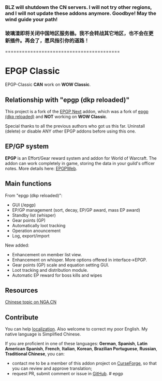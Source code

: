 ### BLZ will shutdown the CN servers. I will not try other regions, and I will not update these addons anymore. Goodbye! May the wind guide your path!

### 玻璃渣即将关闭中国地区服务器。我不会转战其它地区，也不会在更新插件。再会了，愿风指引你的道路！

=========================================

# EPGP Classic

EPGP-Classic **CAN** work on **WOW Classic**.

## Relationship with "epgp (dkp reloaded)"

This project is a fork of the [EPGP Next](https://www.curseforge.com/wow/addons/epgp-next) addon, which was a fork of [epgp (dkp reloaded)](https://www.curseforge.com/wow/addons/epgp-dkp-reloaded) and **NOT** working on **WOW Classic**.

Special thanks to all the previous authors who got us this far. Uninstall (delete) or disable ANY other EPGP addons before using this one.

## EP/GP system

**EPGP** is an Effort/Gear reward system and addon for World of Warcraft. The addon can work completely in game, storing the data in your guild's officer notes. More details here: [EPGPWeb](http://www.epgpweb.com/help/system).

## Main functions

From "epgp (dkp reloaded)":
- GUI (/epgp)
- EP/GP management (sort, decay, EP/GP award, mass EP award)
- Standby list (whisper)
- Gear points (GP)
- Automatically loot tracking
- Operation anouncement
- Log, export/import

New added:
- Enhancement on member list view.
- Enhancement on whisper. More options offered in interface->EPGP.
- Gear points (GP) scale and equation setting GUI.
- Loot tracking and distribution module.
- Automatic EP reward for boss kills and wipes

## Resources

[Chinese topic on NGA.CN](https://bbs.nga.cn/read.php?tid=19445524)

## Contribute

You can help [localization](
https://www.curseforge.com/wow/addons/epgp-classic/localization). Also welcome to correct my poor English. My native language is Simplified Chinese.

If you are proficient in one of these languages: **German**, **Spanish**, **Latin American Spanish**, **French**, **Italian**, **Korean**, **Brazilian Portuguese**, **Russian**, **Traditional Chinese**, you can:
- contact me to be a member of this addon project on [CurseForge](https://www.curseforge.com/wow/addons/epgp-classic), so that you can review and approve translation;
- request PR, submit comment or issue in [GitHub](https://github.com/jpxthu/EPGP-Classic/tree/master/localization).
#   e p g p  
 